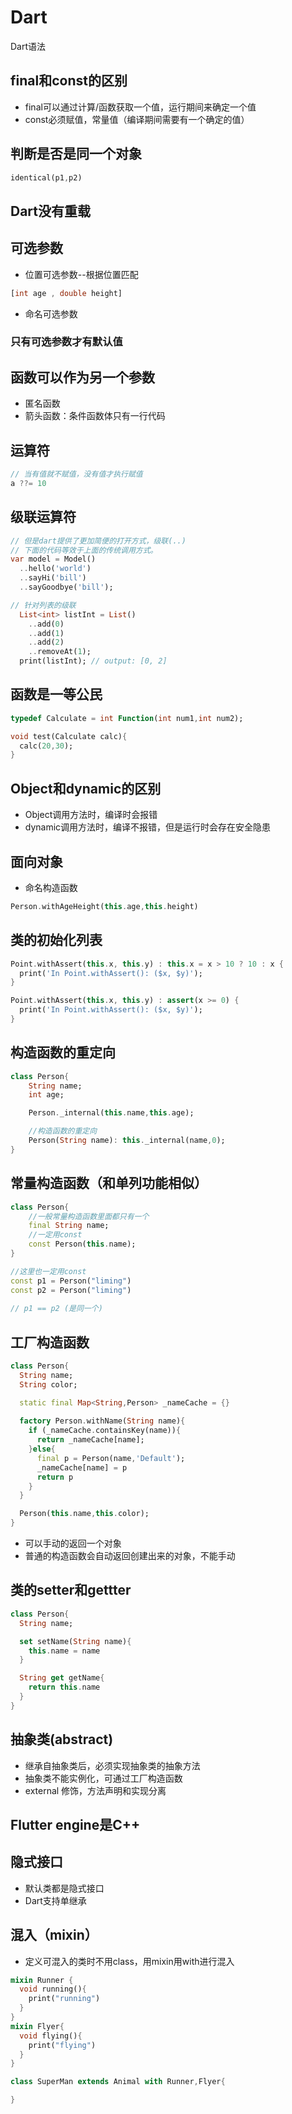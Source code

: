 # Dart
Dart语法
## final和const的区别
- final可以通过计算/函数获取一个值，运行期间来确定一个值
- const必须赋值，常量值（编译期间需要有一个确定的值）

## 判断是否是同一个对象
```dart
identical(p1,p2)
``` 
## Dart没有重载
## 可选参数
- 位置可选参数--根据位置匹配
```dart
[int age , double height]
```
- 命名可选参数
### 只有可选参数才有默认值
## 函数可以作为另一个参数
- 匿名函数
- 箭头函数：条件函数体只有一行代码
## 运算符
```dart
// 当有值就不赋值，没有值才执行赋值
a ??= 10
```
## 级联运算符
```dart
// 但是dart提供了更加简便的打开方式，级联(..)
// 下面的代码等效于上面的传统调用方式。
var model = Model()
  ..hello('world')
  ..sayHi('bill')
  ..sayGoodbye('bill');

// 针对列表的级联
  List<int> listInt = List()
    ..add(0)
    ..add(1)
    ..add(2)
    ..removeAt(1);
  print(listInt); // output: [0, 2]
```
## 函数是一等公民
```dart
typedef Calculate = int Function(int num1,int num2);

void test(Calculate calc){
  calc(20,30);
}
```

## Object和dynamic的区别
- Object调用方法时，编译时会报错
- dynamic调用方法时，编译不报错，但是运行时会存在安全隐患

## 面向对象
- 命名构造函数
```dart
Person.withAgeHeight(this.age,this.height)
```
## 类的初始化列表
```dart
Point.withAssert(this.x, this.y) : this.x = x > 10 ? 10 : x {
  print('In Point.withAssert(): ($x, $y)');
}

Point.withAssert(this.x, this.y) : assert(x >= 0) {
  print('In Point.withAssert(): ($x, $y)');
}
```
## 构造函数的重定向
```dart
class Person{
    String name;
    int age;

    Person._internal(this.name,this.age);

    //构造函数的重定向
    Person(String name): this._internal(name,0);
}
```
## 常量构造函数（和单列功能相似）
```dart
class Person{
    //一般常量构造函数里面都只有一个
    final String name;
    //一定用const
    const Person(this.name);
}

//这里也一定用const
const p1 = Person("liming")
const p2 = Person("liming")
 
// p1 == p2 (是同一个)
```

## 工厂构造函数
```dart
class Person{
  String name;
  String color;

  static final Map<String,Person> _nameCache = {}
  
  factory Person.withName(String name){
    if (_nameCache.containsKey(name)){
      return _nameCache[name];
    }else{
      final p = Person(name,'Default');
      _nameCache[name] = p 
      return p
    }
  }

  Person(this.name,this.color);
}
```
- 可以手动的返回一个对象
- 普通的构造函数会自动返回创建出来的对象，不能手动

## 类的setter和gettter
```dart
class Person{
  String name;

  set setName(String name){
    this.name = name
  }

  String get getName{
    return this.name
  }
}
```

## 抽象类(abstract)
- 继承自抽象类后，必须实现抽象类的抽象方法
- 抽象类不能实例化，可通过工厂构造函数
- external 修饰，方法声明和实现分离

## Flutter engine是C++

## 隐式接口
- 默认类都是隐式接口
- Dart支持单继承

## 混入（mixin）
- 定义可混入的类时不用class，用mixin用with进行混入
```dart
mixin Runner {
  void running(){
    print("running")
  }
}
mixin Flyer{
  void flying(){
    print("flying")
  }
}

class SuperMan extends Animal with Runner,Flyer{

}
```